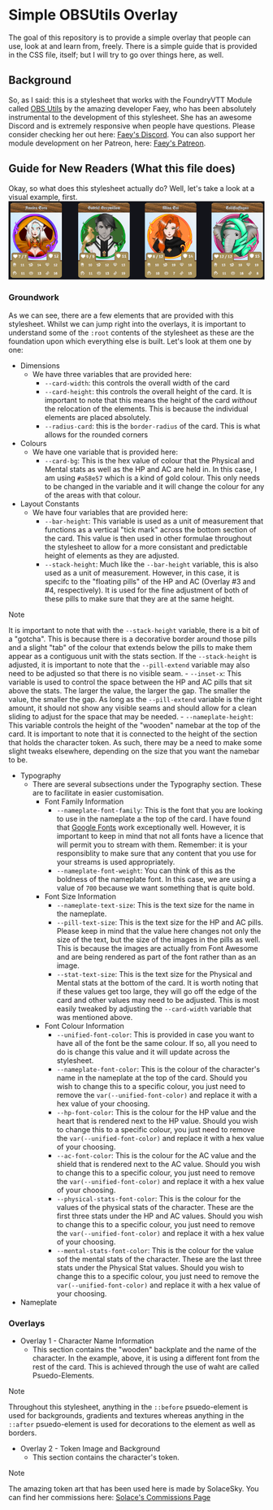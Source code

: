 # Simple OBSUtils Overlay
The goal of this repository is to provide a simple overlay that people can use, look at and learn from, freely. There is a simple guide that is provided in the CSS file, itself; but I will try to go over things here, as well.

## Background
So, as I said: this is a stylesheet that works with the FoundryVTT Module called [OBS Utils](https://foundryvtt.com/packages/obs-utils) by the amazing developer Faey, who has been absolutely instrumental to the development of this stylesheet. She has an awesome Discord and is extremely responsive when people have questions. Please consider checking her out here: [Faey's Discord](https://discord.com/invite/WfMaKPPdeM). You can also support her module development on her Patreon, here: [Faey's Patreon](https://patreon.com/voidmonster).

## Guide for New Readers (What this file does)
Okay, so what does this stylesheet actually do? Well, let's take a look at a visual example, first.
![Image of four character cards with the styling from this repository](https://github.com/chronosacaria/Simple-OBSUtils-Overlay/blob/main/img/card_examples.png?raw=true)
### Groundwork
As we can see, there are a few elements that are provided with this stylesheet. Whilst we can jump right into the overlays, it is important to understand some of the `:root` contents of the stylesheet as these are the foundation upon which everything else is built. Let's look at them one by one:
- Dimensions
    - We have three variables that are provided here:
        - `--card-width`: this controls the overall width of the card
        - `--card-height`: this controls the overall height of the card. It is important to note that this means the height of the card *without* the relocation of the elements. This is because the individual elements are placed absolutely.
        - `--radius-card`: this is the `border-radius` of the card. This is what allows for the rounded corners
- Colours
    - We have one variable that is provided here:
        - `--card-bg`: This is the hex value of colour that the Physical and Mental stats as well as the HP and AC are held in. In this case, I am using `#a58e57` which is a kind of gold colour. This only needs to be changed in the variable and it will change the colour for any of the areas with that colour.
- Layout Constants
    - We have four variables that are provided here:
        - `--bar-height`: This variable is used as a unit of measurement that functions as a vertical "tick mark" across the bottom section of the card. This value is then used in other formulae throughout the stylesheet to allow for a more consistant and predictable height of elements as they are adjusted.
        - `--stack-height`: Much like the `--bar-height` variable, this is also used as a unit of measurement. However, in this case, it is specifc to the "floating pills" of the HP and AC (Overlay #3 and #4, respectively). It is used for the fine adjustment of both of these pills to make sure that they are at the same height.
> [!NOTE]
> It is important to note that with the `--stack-height` variable, there is a bit of a "gotcha". This is because there is a decorative border around those pills and a slight "tab" of the colour that extends below the pills to make them appear as a contiguous unit with the stats section. If the `--stack-height` is adjusted, it is important to note that the `--pill-extend` variable may also need to be adjusted so that there is no visible seam.
        - `--inset-x`: This variable is used to control the space between the HP and AC pills that sit above the stats. The larger the value, the larger the gap. The smaller the value, the smaller the gap. As long as the `--pill-extend` variable is the right amount, it should not show any visible seams and should allow for a clean sliding to adjust for the space that may be needed.
        - `--nameplate-height`: This variable controls the height of the "wooden" namebar at the top of the card. It is important to note that it is connected to the height of the section that holds the character token. As such, there may be a need to make some slight tweaks elsewhere, depending on the size that you want the namebar to be.
- Typography
    - There are several subsections under the Typography section. These are to facilitate in easier customisation.
        - Font Family Information
            - `--nameplate-font-family`: This is the font that you are looking to use in the nameplate a the top of the card. I have found that [Google Fonts](https://fonts.google.com/) work exceptionally well. However, it is important to keep in mind that not all fonts have a licence that will permit you to stream with them. Remember: it is your responsiblity to make sure that any content that you use for your streams is used appropriately.
            - `--nameplate-font-weight`: You can think of this as the boldness of the nameplate font. In this case, we are using a value of `700` because we want something that is quite bold.
        - Font Size Information
            - `--nameplate-text-size`: This is the text size for the name in the nameplate.
            - `--pill-text-size`: This is the text size for the HP and AC pills. Please keep in mind that the value here changes not only the size of the text, but the size of the images in the pills as well. This is because the images are actually from Font Awesome and are being rendered as part of the font rather than as an image.
            - `--stat-text-size`: This is the text size for the Physical and Mental stats at the bottom of the card. It is worth noting that if these values get too large, they will go off the edge of the card and other values may need to be adjusted. This is most easily tweaked by adjusting the `--card-width` variable that was mentioned above.
        - Font Colour Information
            - `--unified-font-color`: This is provided in case you want to have all of the font be the same colour. If so, all you need to do is change this value and it will update across the stylesheet.
            - `--nameplate-font-color`: This is the colour of the character's name in the nameplate at the top of the card. Should you wish to change this to a specific colour, you just need to remove the `var(--unified-font-color)` and replace it with a hex value of your choosing.
            - `--hp-font-color`: This is the colour for the HP value and the heart that is rendered next to the HP value. Should you wish to change this to a specific colour, you just need to remove the `var(--unified-font-color)` and replace it with a hex value of your choosing.
            - `--ac-font-color`: This is the colour for the AC value and the shield that is rendered next to the AC value. Should you wish to change this to a specific colour, you just need to remove the `var(--unified-font-color)` and replace it with a hex value of your choosing.
            - `--physical-stats-font-color`: This is the colour for the values of the physical stats of the character. These are the first three stats under the HP and AC values. Should you wish to change this to a specific colour, you just need to remove the `var(--unified-font-color)` and replace it with a hex value of your choosing.
            - `--mental-stats-font-color`: This is the colour for the value sof the mental stats of the character. These are the last three stats under the Physical Stat values. Should you wish to change this to a specific colour, you just need to remove the `var(--unified-font-color)` and replace it with a hex value of your choosing.
- Nameplate

### Overlays
- Overlay 1 - Character Name Information
    - This section contains the "wooden" backplate and the name of the character. In the example, above, it is using a different font from the rest of the card. This is achieved through the use of waht are called Psuedo-Elements. 
> [!NOTE]
> Throughout this stylesheet, anything in the `::before` psuedo-element is used for backgrounds, gradients and textures whereas anything in the `::after` psuedo-element is used for decorations to the element as well as borders.
- Overlay 2 - Token Image and Background
    - This section contains the character's token. 
> [!NOTE]
> The amazing token art that has been used here is made by SolaceSky. You can find her commissions here: [Solace's Commissions Page]()